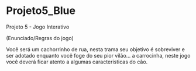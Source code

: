 # Projeto5_Blue
Projeto 5 - Jogo Interativo

(Enunciado/Regras do jogo)

Você será um cachorrinho de rua, nesta trama seu objetivo é sobreviver e ser adotado enquanto você foge do seu pior vilão...
a carrocinha, neste jogo você deverá ficar atento a algumas caracteristicas do cão. 
